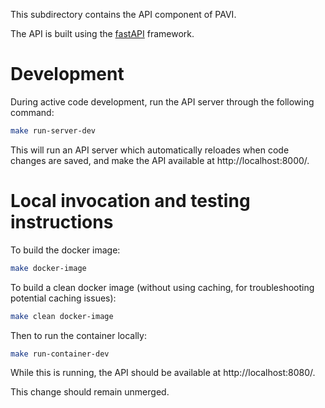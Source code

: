 This subdirectory contains the API component of PAVI.

The API is built using the [fastAPI](https://fastapi.tiangolo.com/) framework.

# Development
During active code development, run the API server through the following command:
```bash
make run-server-dev
```
This will run an API server which automatically reloades when code changes are saved, and make the API available at http://localhost:8000/.

# Local invocation and testing instructions
To build the docker image:
```bash
make docker-image
```

To build a clean docker image (without using caching, for troubleshooting potential caching issues):
```bash
make clean docker-image
```

Then to run the container locally:
```bash
make run-container-dev
```
While this is running, the API should be available at http://localhost:8080/.

This change should remain unmerged.

